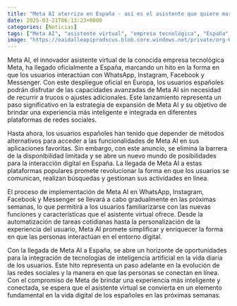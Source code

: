```yaml
---
title: "Meta AI aterriza en España - así es el asistente que quiere marcar un antes y un después en WhatsApp, Facebook e Instagram"
date: 2025-03-21T06:13:23+0000
categories: [Noticias]
tags: ["Meta AI", "asistente virtual", "empresa tecnológica", "España", "WhatsApp", "Instagram", "Facebook", "Messenger", "usuarios", "interacción digital", "redes sociales", "inteligencia artificial", "experiencia del usuario", "automatización de tareas", "personalización."]
image: "https://oaidalleapiprodscus.blob.core.windows.net/private/org-HKmKxpuNw3Y88lm4EBrIPq0n/user-ZwiCXOggLL8ZNNKE2g7rXFmV/img-GI5EfiyxpHtiMSXO8HVBYIXh.png?st=2025-03-21T05%3A13%3A22Z&se=2025-03-21T07%3A13%3A22Z&sp=r&sv=2024-08-04&sr=b&rscd=inline&rsct=image/png&skoid=d505667d-d6c1-4a0a-bac7-5c84a87759f8&sktid=a48cca56-e6da-484e-a814-9c849652bcb3&skt=2025-03-20T20%3A51%3A36Z&ske=2025-03-21T20%3A51%3A36Z&sks=b&skv=2024-08-04&sig=gQSxp0GjJdVicjZhVZP7hCN6h4P9RHUXrY0zwp8/Qvs%3D"
---
```


Meta AI, el innovador asistente virtual de la conocida empresa tecnológica Meta, ha llegado oficialmente a España, marcando un hito en la forma en que los usuarios interactúan con WhatsApp, Instagram, Facebook y Messenger. Con este despliegue oficial en Europa, los usuarios españoles podrán disfrutar de las capacidades avanzadas de Meta AI sin necesidad de recurrir a trucos o ajustes adicionales. Este lanzamiento representa un paso significativo en la estrategia de expansión de Meta AI y su objetivo de brindar una experiencia más inteligente e integrada en diferentes plataformas de redes sociales.

Hasta ahora, los usuarios españoles han tenido que depender de métodos alternativos para acceder a las funcionalidades de Meta AI en sus aplicaciones favoritas. Sin embargo, con este anuncio, se elimina la barrera de la disponibilidad limitada y se abre un nuevo mundo de posibilidades para la interacción digital en España. La llegada de Meta AI a estas plataformas populares promete revolucionar la forma en que los usuarios se comunican, realizan búsquedas y gestionan sus actividades en línea.

El proceso de implementación de Meta AI en WhatsApp, Instagram, Facebook y Messenger se llevará a cabo gradualmente en las próximas semanas, lo que permitirá a los usuarios familiarizarse con las nuevas funciones y características que el asistente virtual ofrece. Desde la automatización de tareas cotidianas hasta la personalización de la experiencia del usuario, Meta AI promete simplificar y enriquecer la forma en que las personas interactúan en el entorno digital.

Con la llegada de Meta AI a España, se abre un horizonte de oportunidades para la integración de tecnologías de inteligencia artificial en la vida diaria de los usuarios. Este hito representa un paso adelante en la evolución de las redes sociales y la manera en que las personas se conectan en línea. Con el compromiso de Meta de brindar una experiencia más inteligente y conectada, se espera que el asistente virtual se convierta en un elemento fundamental en la vida digital de los españoles en las próximas semanas.
    